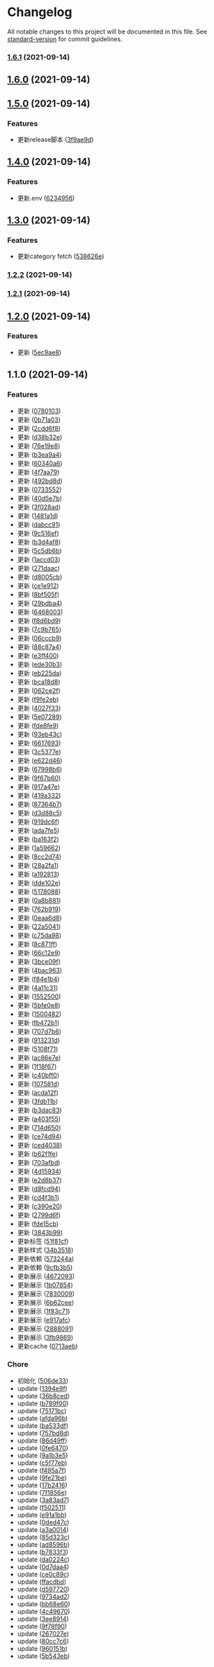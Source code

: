 # Changelog

All notable changes to this project will be documented in this file. See [standard-version](https://github.com/conventional-changelog/standard-version) for commit guidelines.

### [1.6.1](https://github.com/loyep/prism/compare/v1.6.0...v1.6.1) (2021-09-14)

## [1.6.0](https://github.com/loyep/prism/compare/v1.5.0...v1.6.0) (2021-09-14)

## [1.5.0](https://github.com/loyep/prism/compare/v1.4.0...v1.5.0) (2021-09-14)


### Features

* 更新release脚本 ([3f9ae9d](https://github.com/loyep/prism/commit/3f9ae9ded9d9ec304d83f49a1863dc8674d789d5))

## [1.4.0](https://github.com/loyep/prism/compare/v1.3.0...v1.4.0) (2021-09-14)


### Features

* 更新.env ([6234956](https://github.com/loyep/prism/commit/62349564e4c1c0874724a0e961f11c0acc74e1e7))

## [1.3.0](https://github.com/loyep/prism/compare/v1.2.2...v1.3.0) (2021-09-14)


### Features

* 更新category fetch ([538626e](https://github.com/loyep/prism/commit/538626ee67fc796a2703fa9543a5c4c16a1a0e1a))

### [1.2.2](https://github.com/loyep/prism/compare/v1.2.1...v1.2.2) (2021-09-14)

### [1.2.1](https://github.com/loyep/prism/compare/v1.2.0...v1.2.1) (2021-09-14)

## [1.2.0](https://github.com/loyep/prism/compare/v1.1.0...v1.2.0) (2021-09-14)


### Features

* 更新 ([5ec9ae8](https://github.com/loyep/prism/commit/5ec9ae8b48f05fae124194407f9617a6fd9dd2d5))

## 1.1.0 (2021-09-14)


### Features

* 更新 ([0780103](https://github.com/loyep/prism/commit/0780103b687bda236465c5a11d01f6087b9c4ea6))
* 更新 ([0b71a03](https://github.com/loyep/prism/commit/0b71a0300e8cecbc439bc839cc259bd0f178e905))
* 更新 ([2cdd6f8](https://github.com/loyep/prism/commit/2cdd6f82efcc49dad66dd708759b7fff7fa1dccf))
* 更新 ([d38b32e](https://github.com/loyep/prism/commit/d38b32ed87cb3e616a2410ccfa3e74ced3bcd48f))
* 更新 ([76e19e8](https://github.com/loyep/prism/commit/76e19e87e5e82deef77f71953b2b686dce864319))
* 更新 ([b3ea9a4](https://github.com/loyep/prism/commit/b3ea9a4de8a399bd0fceb8afd405698bb8a559d9))
* 更新 ([60340a6](https://github.com/loyep/prism/commit/60340a6ed3c4ca925b73947ade23ce1e808bde7b))
* 更新 ([4f7aa79](https://github.com/loyep/prism/commit/4f7aa79d5c4f3341e2f6f0a210b7160c13334961))
* 更新 ([492bd8d](https://github.com/loyep/prism/commit/492bd8dd5205ae3105d09a0035b552b5c4654eae))
* 更新 ([0733552](https://github.com/loyep/prism/commit/0733552308ed81186a341bfc1f4e0d63113b43db))
* 更新 ([40d5e7b](https://github.com/loyep/prism/commit/40d5e7b55f7a9373493b25a0944d09589746da38))
* 更新 ([3f028ad](https://github.com/loyep/prism/commit/3f028ade3cc30a57b13a3ff056786a47a5aa366a))
* 更新 ([1481a1d](https://github.com/loyep/prism/commit/1481a1d2e8e86133865aa77e8b5cddcf0731a93e))
* 更新 ([dabcc91](https://github.com/loyep/prism/commit/dabcc91127dcd070ff93032a03859e0e46cad370))
* 更新 ([9c516ef](https://github.com/loyep/prism/commit/9c516ef6a0e06aa9e6ee9af9bb9e293607c28cd6))
* 更新 ([b3d4af8](https://github.com/loyep/prism/commit/b3d4af8f9654cd98b06a862e64d55472de8fadff))
* 更新 ([5c5db6b](https://github.com/loyep/prism/commit/5c5db6b2da344036a96be5228c6ce2c271a6262d))
* 更新 ([1accd03](https://github.com/loyep/prism/commit/1accd03def8d8dac71f1cc8178f22202fc4f3d1a))
* 更新 ([271daac](https://github.com/loyep/prism/commit/271daace12befe8d0f84d116db72c942b4d8fb31))
* 更新 ([d8005cb](https://github.com/loyep/prism/commit/d8005cbe107bb60556590fb373463f6798a3b672))
* 更新 ([ce1e912](https://github.com/loyep/prism/commit/ce1e912bfb09a7ea044d4f24de4b384499ca4e18))
* 更新 ([8bf505f](https://github.com/loyep/prism/commit/8bf505fe17032b323fc56b1f39056f2430eb59f4))
* 更新 ([29bdba4](https://github.com/loyep/prism/commit/29bdba49537957c2e740f34f41ac2cf78451b227))
* 更新 ([6468003](https://github.com/loyep/prism/commit/6468003797ca479d98c414d5635f5ceac9b7df3d))
* 更新 ([f8d6bd9](https://github.com/loyep/prism/commit/f8d6bd9f778b8f123a26f5c8e1d980a2cc034bd0))
* 更新 ([7c9b765](https://github.com/loyep/prism/commit/7c9b7655a98403a1216d67079285ffc3a2a0d54a))
* 更新 ([06cccb9](https://github.com/loyep/prism/commit/06cccb989d32bd07a679fef037d38becab51663f))
* 更新 ([88c87a4](https://github.com/loyep/prism/commit/88c87a4f6bbc280c7e5dd57c6df7540730f62290))
* 更新 ([e3ff400](https://github.com/loyep/prism/commit/e3ff4007ec407a6b0b6f3de813577d4ae080f923))
* 更新 ([ede30b3](https://github.com/loyep/prism/commit/ede30b3bd430453a372893405950ddbb6a510752))
* 更新 ([eb225da](https://github.com/loyep/prism/commit/eb225da48633cadb9ed08b5b430fd629ad68fe0d))
* 更新 ([bca18d8](https://github.com/loyep/prism/commit/bca18d8520ab1211cbac5b914a5a8dfcd1900505))
* 更新 ([062ce2f](https://github.com/loyep/prism/commit/062ce2f93199a20ab6a8f6866bce4b201a0262c3))
* 更新 ([f9fe2eb](https://github.com/loyep/prism/commit/f9fe2ebef2ab04928ec77dcdf44beffd4d4b5f02))
* 更新 ([4027f33](https://github.com/loyep/prism/commit/4027f33338121da8bf52858cb95364e481f211e6))
* 更新 ([5e07289](https://github.com/loyep/prism/commit/5e07289fb471d86f23259fcf3525d6d5769a4081))
* 更新 ([fde8fe9](https://github.com/loyep/prism/commit/fde8fe981eee047f170ef9796e229fb7dccb17f7))
* 更新 ([93eb43c](https://github.com/loyep/prism/commit/93eb43c822673ebbf24a2c52b148a8d5e7cd6c50))
* 更新 ([6617693](https://github.com/loyep/prism/commit/66176931dad605bf22d0b5c59507ba974295b28b))
* 更新 ([3c5377e](https://github.com/loyep/prism/commit/3c5377e946fc81b1ac1fecf0e7e28db2b948e994))
* 更新 ([e622d46](https://github.com/loyep/prism/commit/e622d4602273b66d4bf1b9b3230a2cc4b9af658e))
* 更新 ([67998b6](https://github.com/loyep/prism/commit/67998b6f29b72446ff448228edbfd90f56e4025a))
* 更新 ([9f67b60](https://github.com/loyep/prism/commit/9f67b608ef739f021938255919af26970de08016))
* 更新 ([917a47e](https://github.com/loyep/prism/commit/917a47eaa7d7aa4b458c0c4d83f2eadc1d7a9d70))
* 更新 ([419a332](https://github.com/loyep/prism/commit/419a332b56017beb9ed3a596e59196a1db910db8))
* 更新 ([87364b7](https://github.com/loyep/prism/commit/87364b7bcb15dce080b8c9758c29dda8629fd7d4))
* 更新 ([d3d88c5](https://github.com/loyep/prism/commit/d3d88c5bd50511e343f16e9a7ee255758e5b6fbe))
* 更新 ([919dc6f](https://github.com/loyep/prism/commit/919dc6fe686360df3a57bfe02125675bee2d7d74))
* 更新 ([ada7fe5](https://github.com/loyep/prism/commit/ada7fe50c7db5159b74d5c2ab478c5fbf34f34cb))
* 更新 ([ba163f2](https://github.com/loyep/prism/commit/ba163f2ab2d1c21533bdd0b35f460dea9d6d0f63))
* 更新 ([1a59662](https://github.com/loyep/prism/commit/1a59662deafc95361a7d0613ab62e07e5c72f91b))
* 更新 ([8cc2d74](https://github.com/loyep/prism/commit/8cc2d745d27dd54ec1d3cf2665e3a4d9a3b91487))
* 更新 ([28a2fa1](https://github.com/loyep/prism/commit/28a2fa10a65679e1520118f613366f441985f5bc))
* 更新 ([a192813](https://github.com/loyep/prism/commit/a1928135e9e33f3cce5041b75c32e432f2211026))
* 更新 ([dde102e](https://github.com/loyep/prism/commit/dde102e6a2555c7fa8d526a30d753cda92d0fff4))
* 更新 ([5178088](https://github.com/loyep/prism/commit/5178088446abfc69586f66cdccff88d5321dd422))
* 更新 ([0a8b881](https://github.com/loyep/prism/commit/0a8b8818b62cc67aa3381e0da0f881f4a06536c4))
* 更新 ([762b919](https://github.com/loyep/prism/commit/762b9192079c87cf7161654debb3d99dd74d0749))
* 更新 ([0eaa6d8](https://github.com/loyep/prism/commit/0eaa6d8c770cd3ccb16f3a211ade884f944d9a65))
* 更新 ([22a5041](https://github.com/loyep/prism/commit/22a50415c3d8721f9e036db7692a1ce89cc7728a))
* 更新 ([c75da98](https://github.com/loyep/prism/commit/c75da98f2a0642490df118447709913557750833))
* 更新 ([8c871ff](https://github.com/loyep/prism/commit/8c871ffbbfb63e139b23893c19c5249e4ac9624e))
* 更新 ([66c12e9](https://github.com/loyep/prism/commit/66c12e95a990617c547369ac52350428c1d892a0))
* 更新 ([3bce09f](https://github.com/loyep/prism/commit/3bce09f36bc7cfa847380eddf18f8f37ca18af72))
* 更新 ([4bac963](https://github.com/loyep/prism/commit/4bac963fd57d962c65ca58d3babfbc46db12e528))
* 更新 ([f84e1b4](https://github.com/loyep/prism/commit/f84e1b4ff67666521ed18cdf2d7750bcff4f9de7))
* 更新 ([4a11c31](https://github.com/loyep/prism/commit/4a11c31090f5def14d767f0279753b3d2f29e0a6))
* 更新 ([1552500](https://github.com/loyep/prism/commit/1552500c2f5beaa5e4e33de603a233caa99b1dcc))
* 更新 ([5bfe0e8](https://github.com/loyep/prism/commit/5bfe0e8c861f704ded71ca82c3399f1ba1b90ee1))
* 更新 ([1500482](https://github.com/loyep/prism/commit/1500482793fab5ade076aa705acf1ed6e70f875b))
* 更新 ([fb472b1](https://github.com/loyep/prism/commit/fb472b17af2416eb95e9571b06e5214611e2dcad))
* 更新 ([707d7b6](https://github.com/loyep/prism/commit/707d7b64fe4396eb5520f240583e62d52870f1d4))
* 更新 ([913231d](https://github.com/loyep/prism/commit/913231dd2e6dd9b7345a6b966b36b8f6dba04e70))
* 更新 ([5108f71](https://github.com/loyep/prism/commit/5108f71659b2e99a007df02207763e164c025df4))
* 更新 ([ac86e7e](https://github.com/loyep/prism/commit/ac86e7ee0e31dde882582273e357fd80bc638928))
* 更新 ([1f18f67](https://github.com/loyep/prism/commit/1f18f677cc625f816e50c6f7d330175fada74b4d))
* 更新 ([c40bff0](https://github.com/loyep/prism/commit/c40bff0eddd0d5cf8dbeb06fec280728a2bfe2a6))
* 更新 ([107581d](https://github.com/loyep/prism/commit/107581d4f43620bffaca3bc3a671472f547df33b))
* 更新 ([acda12f](https://github.com/loyep/prism/commit/acda12f95980607ca8a2d4ac42ae527be8f77e00))
* 更新 ([3fdb11b](https://github.com/loyep/prism/commit/3fdb11b596d057183ecafe16128b3b1987a68a3a))
* 更新 ([b3dac83](https://github.com/loyep/prism/commit/b3dac831abd49ec3c1f22367a0daee7aac5edd5f))
* 更新 ([a403f55](https://github.com/loyep/prism/commit/a403f550349765e7b4a71daf015d26a8a7824b64))
* 更新 ([714d650](https://github.com/loyep/prism/commit/714d65027b4f1c55f1a095e91700a403e38572d3))
* 更新 ([ce74d94](https://github.com/loyep/prism/commit/ce74d948dc8980dff0d578011461a2e0a2b4dd89))
* 更新 ([ced4038](https://github.com/loyep/prism/commit/ced40388e180e33db143e5e78f3f6c677e1e6ef4))
* 更新 ([b62f1fe](https://github.com/loyep/prism/commit/b62f1fef8f57a8597a5e931a61fc4936aad61a30))
* 更新 ([703afbd](https://github.com/loyep/prism/commit/703afbd8ee91055455d5a6311d45472104b606ce))
* 更新 ([4d15934](https://github.com/loyep/prism/commit/4d15934578d748255b51d69f12ce23bd3d0bb083))
* 更新 ([e2d8b37](https://github.com/loyep/prism/commit/e2d8b37f64609b8fedc940f94f1052e8eb0407b0))
* 更新 ([d8fcd94](https://github.com/loyep/prism/commit/d8fcd94062d54bd644d0c12bd1f052adf66af677))
* 更新 ([cd4f3b1](https://github.com/loyep/prism/commit/cd4f3b1566123a1fe03c30f8df0b9069e02a6aec))
* 更新 ([c390e20](https://github.com/loyep/prism/commit/c390e20cf16a95d51c4827b935ce2bbbf68ca77d))
* 更新 ([2799d6f](https://github.com/loyep/prism/commit/2799d6f05dea277c22e49ce69f8cbcada243582d))
* 更新 ([fde15cb](https://github.com/loyep/prism/commit/fde15cba302d2fe4d52c26be613b7819ce44d590))
* 更新 ([3843b99](https://github.com/loyep/prism/commit/3843b99d3f32bdfefcff147bdcf85e64cf0a5218))
* 更新标签 ([51f81cf](https://github.com/loyep/prism/commit/51f81cf56ac57a415b2a545b2ca72289dfce4d5c))
* 更新样式 ([34b3518](https://github.com/loyep/prism/commit/34b3518852d03d860886fd3111e740d2ad7ba5af))
* 更新依赖 ([573244a](https://github.com/loyep/prism/commit/573244a2ec9d7f22875801874e40886c464341ba))
* 更新依赖 ([9cfb3b5](https://github.com/loyep/prism/commit/9cfb3b538f2d8c5a719db7cab29c7ff940f77fbc))
* 更新展示 ([4672093](https://github.com/loyep/prism/commit/4672093f36cae1e954bfbfcdb191c386a003e3d6))
* 更新展示 ([1b07854](https://github.com/loyep/prism/commit/1b07854337ac2418d4293e95d95ed33c769e7ad4))
* 更新展示 ([7830009](https://github.com/loyep/prism/commit/7830009752de78d23d8c571135c10f0bad907214))
* 更新展示 ([6b62cee](https://github.com/loyep/prism/commit/6b62ceeea8f0a1c8bc5f1350f82433b316c73fb1))
* 更新展示 ([1f83c71](https://github.com/loyep/prism/commit/1f83c71fd88102c846ed72ee3bfdccbc0baa97b9))
* 更新展示 ([e917afc](https://github.com/loyep/prism/commit/e917afcde01066942fd86f89346e2b328eecc589))
* 更新展示 ([2888091](https://github.com/loyep/prism/commit/288809100cd4a942126eb5d57cb5424ef26695fe))
* 更新展示 ([3fb9869](https://github.com/loyep/prism/commit/3fb986952faba9452745ce07ddec3113ae82c9dd))
* 更新cache ([0713aeb](https://github.com/loyep/prism/commit/0713aeb39d462031ee8135bce38f580b2d43081e))


### Chore

* 初始化 ([506de33](https://github.com/loyep/prism/commit/506de3315ab7eee39771359be8efe15dbdb69f67))
* update ([1394e9f](https://github.com/loyep/prism/commit/1394e9f6bca723e36a3710ee038fb74beedc0825))
* update ([36b8ced](https://github.com/loyep/prism/commit/36b8ced62d7da61a3240cdcbc2d190eb6692013c))
* update ([b789f00](https://github.com/loyep/prism/commit/b789f00eb8e6a5099fd03359405f2d6bae775a25))
* update ([75171bc](https://github.com/loyep/prism/commit/75171bcb8ef550619fa986a9ea4cf2519f712b3b))
* update ([afda96b](https://github.com/loyep/prism/commit/afda96b1ab5547d8c30cd171d65548e3beeec310))
* update ([ba533df](https://github.com/loyep/prism/commit/ba533dfcb25137ab8a2b467aedc84f9b087b3367))
* update ([757bd8d](https://github.com/loyep/prism/commit/757bd8d6078c6299a1500e43ef958d8b2b0e7af9))
* update ([86d49ff](https://github.com/loyep/prism/commit/86d49ff750d1f5c00ba3ac0e88a47df90f18361a))
* update ([0fe6470](https://github.com/loyep/prism/commit/0fe6470e0c65ce2c1127bf0a7ad2aa3239cb34a8))
* update ([9a1b3e5](https://github.com/loyep/prism/commit/9a1b3e5b64cd49910ad007507130316b483ed2ac))
* update ([c5f77eb](https://github.com/loyep/prism/commit/c5f77eba73f871810410e54c3fc2834977cd4d2b))
* update ([f495a7f](https://github.com/loyep/prism/commit/f495a7f90b3c08c14fb427e0f88e52116af5a48b))
* update ([9fe21be](https://github.com/loyep/prism/commit/9fe21be7ae97876880b0b0d8de22ea64f86ef765))
* update ([17b2416](https://github.com/loyep/prism/commit/17b2416002a123a4888fb79ca5c56d0b3672307d))
* update ([7f1856e](https://github.com/loyep/prism/commit/7f1856ebaf831ee6013b2a5bb6e4527806781208))
* update ([3a83ad7](https://github.com/loyep/prism/commit/3a83ad78b6a87a8c83eb915cca78949b7dce1109))
* update ([f502511](https://github.com/loyep/prism/commit/f5025118c32fca52c71456cc35aa9bf33fe086bb))
* update ([e91a1bb](https://github.com/loyep/prism/commit/e91a1bbaace158791c2e6d6aca6a22090beea8e1))
* update ([0ded47c](https://github.com/loyep/prism/commit/0ded47c73bbe162af99de25098daae0b843d0ec6))
* update ([a3a0014](https://github.com/loyep/prism/commit/a3a00146aef3de9222497046cacbe613d4edfb1f))
* update ([85d323c](https://github.com/loyep/prism/commit/85d323cb95e13d80c57de402e1e8881159bd88b1))
* update ([ad8596b](https://github.com/loyep/prism/commit/ad8596b865db1a3e6cd7fdb3c1209802970f0a13))
* update ([b7833f3](https://github.com/loyep/prism/commit/b7833f30e2977f219ae38c284ca839ba39bc2791))
* update ([da0224c](https://github.com/loyep/prism/commit/da0224cdcdf5c88feafefea8458ccefbdb1d576f))
* update ([0d7daa4](https://github.com/loyep/prism/commit/0d7daa4aac9ed6818d251c81d507467fe82d9f2f))
* update ([ce0c89c](https://github.com/loyep/prism/commit/ce0c89c97002700162084610bb2c627d2af1130a))
* update ([ffacdbd](https://github.com/loyep/prism/commit/ffacdbddd16ed666d70bf738e3ee7dcd3915cdb5))
* update ([d597720](https://github.com/loyep/prism/commit/d5977203c538d86f4ffdcdf8a4c2e97a6bb574a1))
* update ([9734ad2](https://github.com/loyep/prism/commit/9734ad2ae3bdffea241ed1500316306e51aad407))
* update ([bb68e60](https://github.com/loyep/prism/commit/bb68e607fb8a4140b85aca2511b530d66168de6a))
* update ([4c49670](https://github.com/loyep/prism/commit/4c49670cb9e8f0bfd63750c6147298803033424c))
* update ([3ee8914](https://github.com/loyep/prism/commit/3ee89143dfe11fd52377926db3119187eaa4f404))
* update ([9f78f90](https://github.com/loyep/prism/commit/9f78f9085fabf3105944d70d3ebe6c7aedb21777))
* update ([267027e](https://github.com/loyep/prism/commit/267027e23019d4a5f10367585098f1a0a107f11c))
* update ([80cc7c6](https://github.com/loyep/prism/commit/80cc7c6edb78cf949a45b85c03009338c38a0b1d))
* update ([960151b](https://github.com/loyep/prism/commit/960151b4fa28ba8a5cbff67cf398997662b6ba2c))
* update ([5b543eb](https://github.com/loyep/prism/commit/5b543eb1eb0f9f197be69bde455640ae4ef7da52))

